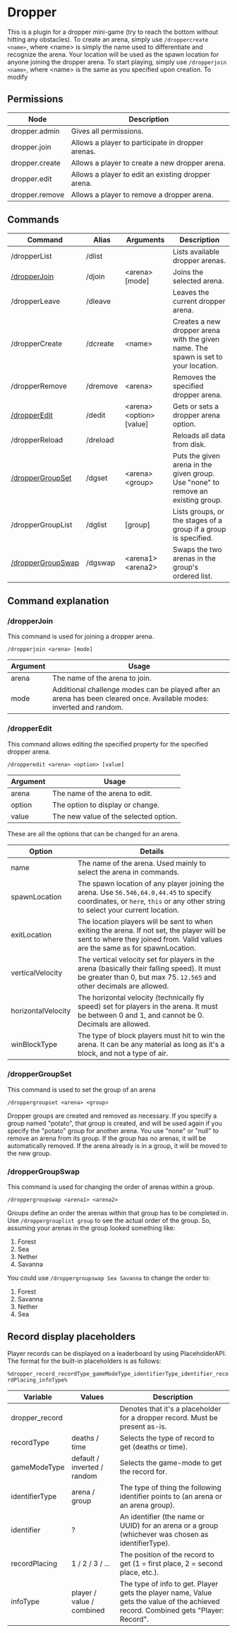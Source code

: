 # Dropper

This is a plugin for a dropper mini-game (try to reach the bottom without hitting any obstacles).
To create an arena, simply use `/droppercreate <name>`, where \<name> is simply the name used to differentiate and
recognize the arena. Your location will be used as the spawn location for anyone joining the dropper arena. To start
playing, simply use `/dropperjoin <name>`, where \<name> is the same as you specified upon creation.
To modify

## Permissions

| Node           | Description                                        |
|----------------|----------------------------------------------------|
| dropper.admin  | Gives all permissions.                             |
| dropper.join   | Allows a player to participate in dropper arenas.  |
| dropper.create | Allows a player to create a new dropper arena.     |
| dropper.edit   | Allows a player to edit an existing dropper arena. |
| dropper.remove | Allows a player to remove a dropper arena.         |

## Commands

| Command                                 | Alias    | Arguments                   | Description                                                                         |
|-----------------------------------------|----------|-----------------------------|-------------------------------------------------------------------------------------|
| /dropperList                            | /dlist   |                             | Lists available dropper arenas.                                                     |
| [/dropperJoin](#/dropperJoin)           | /djoin   | \<arena> \[mode]            | Joins the selected arena.                                                           |
| /dropperLeave                           | /dleave  |                             | Leaves the current dropper arena.                                                   |
| /dropperCreate                          | /dcreate | \<name>                     | Creates a new dropper arena with the given name. The spawn is set to your location. |
| /dropperRemove                          | /dremove | \<arena>                    | Removes the specified dropper arena.                                                |
| [/dropperEdit](#/dropperEdit)           | /dedit   | \<arena> \<option> \[value] | Gets or sets a dropper arena option.                                                |
| /dropperReload                          | /dreload |                             | Reloads all data from disk.                                                         |
| [/dropperGroupSet](#/dropperGroupSet)   | /dgset   | \<arena> \<group>           | Puts the given arena in the given group. Use "none" to remove an existing group.    |
| /dropperGroupList                       | /dglist  | \[group]                    | Lists groups, or the stages of a group if a group is specified.                     |
| [/dropperGroupSwap](#/dropperGroupSwap) | /dgswap  | \<arena1> \<arena2>         | Swaps the two arenas in the group's ordered list.                                   |

## Command explanation

### /dropperJoin

This command is used for joining a dropper arena.

`/dropperjoin <arena> [mode]`

| Argument | Usage                                                                                                                |
|----------|----------------------------------------------------------------------------------------------------------------------|
| arena    | The name of the arena to join.                                                                                       |
| mode     | Additional challenge modes can be played after an arena has been cleared once. Available modes: inverted and random. |

### /dropperEdit

This command allows editing the specified property for the specified dropper arena.

`/dropperedit <arena> <option> [value]`

| Argument | Usage                                 |
|----------|---------------------------------------|
| arena    | The name of the arena to edit.        |
| option   | The option to display or change.      |
| value    | The new value of the selected option. |

These are all the options that can be changed for an arena.

| Option             | Details                                                                                                                                                                     |
|--------------------|-----------------------------------------------------------------------------------------------------------------------------------------------------------------------------|
| name               | The name of the arena. Used mainly to select the arena in commands.                                                                                                         |
| spawnLocation      | The spawn location of any player joining the arena. Use `56.546,64.0,44.45` to specify coordinates, or `here`, `this` or any other string to select your current location.  |
| exitLocation       | The location players will be sent to when exiting the arena. If not set, the player will be sent to where they joined from. Valid values are the same as for spawnLocation. |
| verticalVelocity   | The vertical velocity set for players in the arena (basically their falling speed). It must be greater than 0, but max 75. `12.565` and other decimals are allowed.         |
| horizontalVelocity | The horizontal velocity (technically fly speed) set for players in the arena. It must be between 0 and 1, and cannot be 0. Decimals are allowed.                            |
| winBlockType       | The type of block players must hit to win the arena. It can be any material as long as it's a block, and not a type of air.                                                 |

### /dropperGroupSet

This command is used to set the group of an arena

`/droppergroupset <arena> <group>`

Dropper groups are created and removed as necessary. If you specify a group named "potato", that group is created, and
will be used again if you specify the "potato" group for another arena. You use "none" or "null" to remove an arena from
its group. If the group has no arenas, it will be automatically removed. If the arena already is in a group, it will be
moved to the new group.

### /dropperGroupSwap

This command is used for changing the order of arenas within a group.

`/droppergroupswap <arena1> <arena2>`

Groups define an order the arenas within that group has to be completed in. Use `/droppergrouplist group` to see the
actual order of the group. So, assuming your arenas in the group looked something like:

1. Forest
2. Sea
3. Nether
4. Savanna

You could use `/droppergroupswap Sea Savanna` to change the order to:

1. Forest
2. Savanna
3. Nether
4. Sea

## Record display placeholders

Player records can be displayed on a leaderboard by using PlaceholderAPI. The format for the built-in placeholders is as
follows:

`%dropper_record_recordType_gameModeType_identifierType_identifier_recordPlacing_infoType%`

| Variable       | Values                      | Description                                                                                                                        |
|----------------|-----------------------------|------------------------------------------------------------------------------------------------------------------------------------|
| dropper_record |                             | Denotes that it's a placeholder for a dropper record. Must be present as-is.                                                       |
| recordType     | deaths / time               | Selects the type of record to get (deaths or time).                                                                                |
| gameModeType   | default / inverted / random | Selects the game-mode to get the record for.                                                                                       |
| identifierType | arena / group               | The type of thing the following identifier points to (an arena or an arena group).                                                 |
| identifier     | ?                           | An identifier (the name or UUID) for an arena or a group (whichever was chosen as identifierType).                                 |
| recordPlacing  | 1 / 2 / 3 / ...             | The position of the record to get (1 = first place, 2 = second place, etc.).                                                       |
| infoType       | player / value / combined   | The type of info to get. Player gets the player name, Value gets the value of the achieved record. Combined gets "Player: Record". |